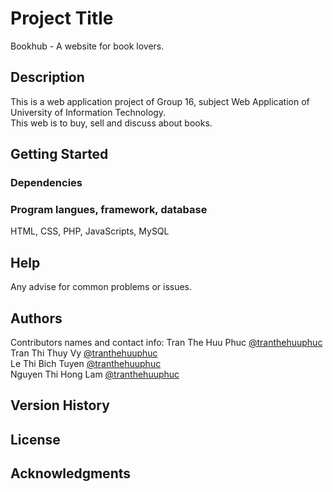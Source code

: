 # Project Title

Bookhub - A website for book lovers.

## Description

This is a web application project of Group 16, subject Web Application of University of Information Technology.<br/>
This web is to buy, sell and discuss about books.

## Getting Started

### Dependencies

### Program langues, framework, database
HTML, CSS, PHP, JavaScripts, MySQL

## Help

Any advise for common problems or issues.

## Authors

Contributors names and contact info:
Tran The Huu Phuc <a href="https://github.com/tranthehuuphuc">@tranthehuuphuc</a>
<br/>Tran Thi Thuy Vy <a href="https://github.com/vytr09">@tranthehuuphuc</a>
<br/>Le Thi Bich Tuyen <a href="https://github.com/tuyen2201">@tranthehuuphuc</a>
<br/>Nguyen Thi Hong Lam <a href="https://github.com/HLAM131">@tranthehuuphuc</a>

## Version History

## License


## Acknowledgments
